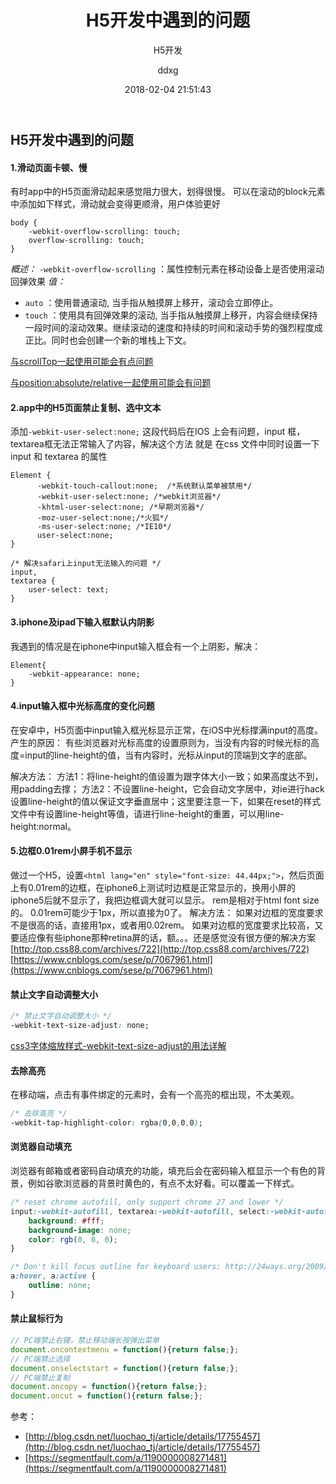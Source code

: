 ﻿---
layout:     post
title:      "H5开发中遇到的问题"
subtitle:   "H5开发"
date:       2018-02-04 21:51:43
author:     "ddxg"
header-img: "img/post-bg-ios9-web.jpg"
header-mask: 0.3
catalog:    true
tags:
    - H5outline
    - 常见问题
---


## **H5开发中遇到的问题**

#### **1.滑动页面卡顿、慢**

有时app中的H5页面滑动起来感觉阻力很大，划得很慢。
可以在滚动的block元素中添加如下样式，滑动就会变得更顺滑，用户体验更好

```
body {
	-webkit-overflow-scrolling: touch;
	overflow-scrolling: touch;
}
```
*概述：*
`-webkit-overflow-scrolling` ：属性控制元素在移动设备上是否使用滚动回弹效果
*值：*

 - `auto` ：使用普通滚动, 当手指从触摸屏上移开，滚动会立即停止。
 - `touch` ：使用具有回弹效果的滚动, 当手指从触摸屏上移开，内容会继续保持一段时间的滚动效果。继续滚动的速度和持续的时间和滚动手势的强烈程度成正比。同时也会创建一个新的堆栈上下文。

[与scrollTop一起使用可能会有点问题](https://www.cnblogs.com/931298654yy/p/6122211.html)

[与position:absolute/relative一起使用可能会有问题](http://www.bcty365.com/content-142-5250-1.html)



#### **2.app中的H5页面禁止复制、选中文本**
添加`-webkit-user-select:none;` 这段代码后在IOS 上会有问题，input 框，textarea框无法正常输入了内容，解决这个方法 就是 在css 文件中同时设置一下input 和 textarea 的属性
```
Element {
      -webkit-touch-callout:none;  /*系统默认菜单被禁用*/   
      -webkit-user-select:none; /*webkit浏览器*/   
      -khtml-user-select:none; /*早期浏览器*/   
      -moz-user-select:none;/*火狐*/   
      -ms-user-select:none; /*IE10*/   
      user-select:none;   
}

/* 解决safari上input无法输入的问题 */
input,
textarea {
    user-select: text;
}
```

#### **3.iphone及ipad下输入框默认内阴影**
我遇到的情况是在iphone中input输入框会有一个上阴影，解决：

```
Element{
	-webkit-appearance: none;
}
```


#### **4.input输入框中光标高度的变化问题**

在安卓中，H5页面中input输入框光标显示正常，在iOS中光标撑满input的高度。
产生的原因：
有些浏览器对光标高度的设置原则为，当没有内容的时候光标的高度=input的line-height的值，当有内容时，光标从input的顶端到文字的底部。

解决方法：
方法1：将line-height的值设置为跟字体大小一致；如果高度达不到，用padding去撑；
方法2：不设置line-height，它会自动文字居中，对ie进行hack设置line-height的值以保证文字垂直居中；这里要注意一下，如果在reset的样式文件中有设置line-height等值，请进行line-height的重置，可以用line-height:normal。


#### **5.边框0.01rem小屏手机不显示**

做过一个H5，设置`<html lang="en" style="font-size: 44.44px;">`，然后页面上有0.01rem的边框，在iphone6上测试时边框是正常显示的，换用小屏的iphone5后就不显示了，我把边框调大就可以显示。
rem是相对于html font size的。
0.01rem可能少于1px，所以直接为0了。
解决方法：
如果对边框的宽度要求不是很高的话，直接用1px，或者用0.02rem。
如果对边框的宽度要求比较高，又要适应像有些iphone那种retina屏的话，额。。。还是感觉没有很方便的解决方案
[http://top.css88.com/archives/722](http://top.css88.com/archives/722)
[https://www.cnblogs.com/sese/p/7067961.html](https://www.cnblogs.com/sese/p/7067961.html)



#### 禁止文字自动调整大小
``` css
/* 禁止文字自动调整大小 */
-webkit-text-size-adjust: none;
```
[css3字体缩放样式-webkit-text-size-adjust的用法详解](https://blog.csdn.net/juzipchy/article/details/71367642)


#### 去除高亮

在移动端，点击有事件绑定的元素时，会有一个高亮的框出现，不太美观。

``` css
/* 去除高亮 */
-webkit-tap-highlight-color: rgba(0,0,0,0);
```


#### 浏览器自动填充

浏览器有邮箱或者密码自动填充的功能，填充后会在密码输入框显示一个有色的背景，例如谷歌浏览器的背景时黄色的，有点不太好看。可以覆盖一下样式。

``` css
/* reset chrome autofill, only support chrome 27 and lower */
input:-webkit-autofill, textarea:-webkit-autofill, select:-webkit-autofill {
    background: #fff;
    background-image: none;
    color: rgb(0, 0, 0);
}
```


``` css
/* Don't kill focus outline for keyboard users: http://24ways.org/2009/dont-lose-your-focus */
a:hover, a:active {
    outline: none;
}
```


#### 禁止鼠标行为

``` javascript
// PC端禁止右键，禁止移动端长按弹出菜单
document.oncontextmenu = function(){return false;};
// PC端禁止选择
document.onselectstart = function(){return false;};
// PC端禁止复制
document.oncopy = function(){return false;};
document.oncut = function(){return false;};
```


参考：
- [http://blog.csdn.net/luochao_tj/article/details/17755457](http://blog.csdn.net/luochao_tj/article/details/17755457)
- [https://segmentfault.com/a/1190000008271481](https://segmentfault.com/a/1190000008271481)


